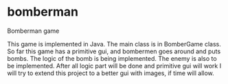 bomberman
=========

Bomberman game 

This game is implemented in Java.
The main class is in BomberGame class.
So far this game has a primitive gui, and bombermen goes around and puts bombs. The logic of the bomb is being implemented. The enemy is also to be implemented. After all logic part will be done and primitive gui will work I will try to extend this project to a better gui with images, if time will allow.
